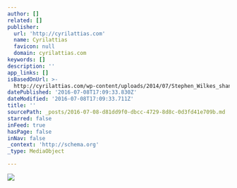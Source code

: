 ```yaml
---
author: []
related: []
publisher:
  url: 'http://cyrilattias.com'
  name: Cyrilattias
  favicon: null
  domain: cyrilattias.com
keywords: []
description: ''
app_links: []
isBasedOnUrl: >-
  http://cyrilattias.com/wp-content/uploads/2014/07/Stephen_Wilkes_shangai_Day_and_night_photo.jpg
datePublished: '2016-07-08T17:09:33.830Z'
dateModified: '2016-07-08T17:09:33.711Z'
title: ''
sourcePath: _posts/2016-07-08-d81dd9f0-dbcc-4729-8d8c-0d3fd41e709b.md
starred: false
inFeed: true
hasPage: false
inNav: false
_context: 'http://schema.org'
_type: MediaObject

---
```

<article style=""><img src="http://cyrilattias.com/wp-content/uploads/2014/07/Stephen_Wilkes_shangai_Day_and_night_photo.jpg" /></article>